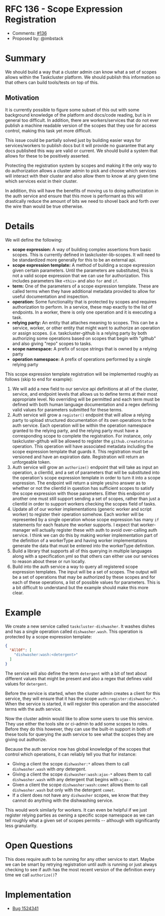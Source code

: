 # RFC 136 - Scope Expression Registration
* Comments: [#136](https://api.github.com/repos/taskcluster/taskcluster-rfcs/issues/136)
* Proposed by: @imbstack

# Summary

We should build a way that a cluster admin can know what a set of scopes allows within
the Taskcluster platform. We should publish this information so that others can build tools/tests
on top of this.

## Motivation

It is currently possible to figure some subset of this out with some background knowledge of the
platform and docs/code reading, but is in general too difficult. In addition, there are
workers/services that do not ever publish a machine readable version of the scopes that they use
for access control, making this task yet more difficult.

This issue could be partially solved just by building easier ways for services/workers to publish docs
but it will provide no guarantee that any docs published this way are valid or current. We
should build a system that allows for these to be positively asserted.

Protecting the registration system by scopes and making it the only way to do authorization allows
a cluster admin to pick and choose which services will interact with their cluster and also allow
them to know at any given time which services exist in their cluster.

In addition, this will have the benefits of moving us to doing authorization in the auth service and
ensure that this move is performant as this will drastically reduce the amount of bits we need to
shovel back and forth over the wire than would be true otherwise.

# Details

We will define the following:

* **scope expression:** A way of building complex assertions from basic scopes. This is currently defined
  in taskcluster-lib-scopes. It will need to be standardized more generally for this to be an external api.
* **scope expression template:** A method of building a scope expression given certain parameters. Until
  the parameters are substituted, this is not a valid scope expression that we can use for authorization.
  This includes parameters like `<this>` and also `for` and `if`.
* **term:** One of the parameters of a scope expression template. These are called terms when they have
  additional metadata provided to allow for useful documentation and inspection.
* **operation:** Some functionality that is protected by scopes and requires authorization to perform. In a
  service, these map exactly to the list of endpoints. In a worker, there is only one operation and it is
  executing a task.
* **relying party:** An entity that attaches meaning to scopes. This can be a service, worker, or other entity
  that might want to authorize an operation or assign scopes. (i.e. taskcluster-github
  is a relying party by both authorizing some operations based on scopes that begin with "github" and also giving
  "repo" scopes to tasks.
* **scope namespace:** A prefix of scope strings that is owned by a relying party
* **operation namespace:** A prefix of operations performed by a single relying party

This scope expression template registration will be implemented roughly as follows (skip to end for example):

1. We will add a new field to our service api definitions at all of the cluster, service, and endpoint levels
   that allows us to define terms at their most appropriate level. No overriding will be permitted and each
   term must be defined with both human language documentation and a regex defining valid values for parameters
   submitted for these terms.
1. Auth service will grow a `register()` endpoint that will allow a relying party to upload structured documentation
   of its own operations to the auth service. Each operation will be within the operation namespace granted to the
   relying party, and the relying party must have a corresponding scope to complete the registration.
   For instance, only taskcluster-github will be allowed to register the `github.createStatus` operation.
   This operation will have associated metadata including the scope expression template that guards it.
   This registration must be versioned and have an expiration date. Registration will return an unforgeable token.
1. Auth service will grow an `authorize()` endpoint that will take as input an operation, a clientId, and a set of
   parameters that will be substituted into the operation's scope expression template in order to turn it into a
   scope expression. The endpoint will return a simple yes/no answer as to whether or not the clientId in question
   has sufficient scopes to satisfy the scope expression with those parameters. Either this endpoint or another one
   must still support sending a set of scopes, rather than just a clientId in order to support workers checking
   the scopes field of tasks.
1. Update all of our worker implementations (generic worker and script worker) to register their operation somehow.
   Each worker will be represented by a single operation whose scope expression has many `if` statements for each
   feature the worker supports. I expect that worker-manager will actually register these with auth to avoid
   over-calling auth service. I think we can do this by making worker implementation part of the definition of a
   workerType and having worker implementations generate the data that must be entered into the workerType definition.
1. Build a library that supports all of this querying in multiple languages along with a specification.yml so that
   others can either use our services to reason about these or run locally.
1. Build into the auth service a way to query all registered scope expression templates. The input will be a set of
   scopes. The output will be a set of operations that may be authorized by these scopes and for each of these operations,
   a list of possible values for parameters. This is a bit difficult to understand but the example should make this
   more clear.

# Example

We create a new service called `taskcluster-dishwasher`. It washes dishes and has a single operation called
`dishwasher.wash`. This operation is protected by a scope expression template:

```json
{
  "AllOf": [
    "dishwasher:wash:<detergent>"
  ]
}
```

The service will also define the term `detergent` with a bit of text about different values that might
be present and also a regex that defines valid values for `detergent`.

Before the service is started, when the cluster admin creates a client for this service, they will
ensure that it has the scope `auth:register:dishwasher.*`. When the service is started, it will register
this operation and the associated terms with the auth service.

Now the cluster admin would like to allow some users to use this service. They use either the tools site
or ci-admin to add some scopes to roles. Before they do this however, they can use the built-in support
in both of these tools for querying the auth service to see what the scopes they are giving out authorize.

Because the auth service now has global knowledge of the scopes that control which operations, it can reliably
tell you that for instance:

* Giving a client the scope `dishwasher:*` allows them to call `dishwasher.wash` with _any_ detergent.
* Giving a client the scope `dishwasher:wash:ajax-*` allows them to call `dishwasher.wash` with any
  detergent that begins with `ajax-`.
* Given a client the scope `dishwasher:wash:comet` allows them to call `dishwasher.wash` but only with the
  detergent `comet`.
* If a client does not have any `dishwasher` scopes, we know that they cannot do anything with the
  dishwashing service.

This would work similarly for workers. It can even be helpful if we just register relying parties as owning
a specific scope namespace as we can tell roughly what a given set of scopes permits -- although with
significantly less granularity.

# Open Questions

This does require auth to be running for any other service to start. Maybe we can be smart by retrying
registration until auth is running or just always checking to see if auth has the most recent version
of the definition every time we call `authorize()`?

# Implementation

* [Bug 1524341](https://bugzilla.mozilla.org/show_bug.cgi?id=1524341)
